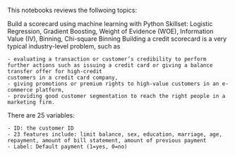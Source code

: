 This notebooks reviews the follwoing topics:

Build a scorecard using machine learning with Python
Skillset: Logistic Regression, Gradient Boosting, Weight of Evidence (WOE), Information Value (IV), Binning, Chi-square Binning
Building a credit scorecard is a very typical industry-level problem, such as

    - evaluating a transaction or customer’s credibility to perform further actions such as issuing a credit card or giving a balance transfer offer for high-credit 
    customers in a credit card company,
    - giving promotions or premium rights to high-value customers in an e-commerce platform,
    - providing good customer segmentation to reach the right people in a marketing firm.

There are 25 variables:

    - ID: the customer ID
    - 23 features include: limit balance, sex, education, marriage, age, repayment, amount of bill statement, amount of previous payment
    - Label: Default payment (1=yes, 0=no)
